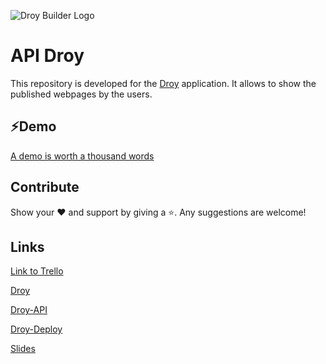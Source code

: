 ![Droy Builder Logo](https://firebasestorage.googleapis.com/v0/b/droy-dev.appspot.com/o/public%2Fdroy_logo.png?alt=media&token=c6f641e9-d3b3-46e7-9b1a-24377b8b35df)

# API Droy

This repository is developed for the [Droy](https://github.com/marcmnc7/droy) application. It allows to show the published webpages by the users.

## ⚡️Demo 

[A demo is worth a thousand words](https://droy-prod.web.app/about)

## Contribute

Show your ❤️ and support by giving a ⭐. 
Any suggestions are welcome!

## Links

[Link to Trello](https://trello.com/b/Krfo4Qp5/droy)

[Droy](https://github.com/marcmnc7/droy)

[Droy-API](https://github.com/marcmnc7/droy-api)

[Droy-Deploy](https://github.com/marcmnc7/droy-deploy)

[Slides](https://docs.google.com/presentation/d/1uFGmgLAgxeSe85KBZDAyAb9DgJ9LqC1k4Wlm6_MQMug/edit#slide=id.p)
